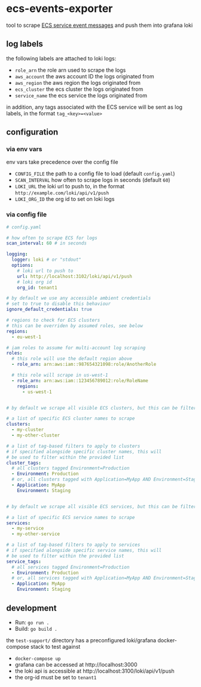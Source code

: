 # ecs-events-exporter
tool to scrape [ECS service event messages](https://docs.aws.amazon.com/AmazonECS/latest/developerguide/service-event-messages.html) and push them into grafana loki

## log labels
the following labels are attached to loki logs:
- `role_arn` the role arn used to scrape the logs
- `aws_account` the aws account ID the logs originated from
- `aws_region` the aws region the logs originated from
- `ecs_cluster` the ecs cluster the logs originated from
- `service_name` the ecs service the logs originated from

in addition, any tags associated with the ECS service will be sent as log labels, in the format `tag_<key>=<value>`

## configuration
### via env vars
env vars take precedence over the config file
- `CONFIG_FILE` the path to a config file to load (default `config.yaml`)
- `SCAN_INTERVAL` how often to scrape logs in seconds (default `60`)
- `LOKI_URL` the loki url to push to, in the format `http://example.com/loki/api/v1/push`
- `LOKI_ORG_ID` the org id to set on loki logs

### via config file
```yaml
# config.yaml

# how often to scrape ECS for logs
scan_interval: 60 # in seconds

logging:
  logger: loki # or "stdout"
  options:
    # loki url to push to
    url: http://localhost:3102/loki/api/v1/push
    # loki org id
    org_id: tenant1

# by default we use any accessible ambient credentials
# set to true to disable this behaviour
ignore_default_credentials: true

# regions to check for ECS clusters
# this can be overriden by assumed roles, see below
regions:
  - eu-west-1

# iam roles to assume for multi-account log scraping
roles:
  # this role will use the default region above
  - role_arn: arn:aws:iam::987654321098:role/AnotherRole

  # this role will scrape in us-west-1
  - role_arn: arn:aws:iam::123456789012:role/RoleName
    regions:
      - us-west-1


# by default we scrape all visible ECS clusters, but this can be filtered:

# a list of specific ECS cluster names to scrape
clusters:
  - my-cluster
  - my-other-cluster

# a list of tag-based filters to apply to clusters
# if specified alongside specific cluster names, this will
# be used to filter within the provided list
cluster_tags:
  # all clusters tagged Environment=Production
  - Environment: Production
  # or, all clusters tagged with Application=MyApp AND Environment=Staging
  - Application: MyApp
    Environment: Staging


# by default we scrape all visible ECS services, but this can be filtered:

# a list of specific ECS service names to scrape
services:
  - my-service
  - my-other-service

# a list of tag-based filters to apply to services
# if specified alongside specific service names, this will
# be used to filter within the provided list
service_tags:
  # all services tagged Environment=Production
  - Environment: Production
  # or, all services tagged with Application=MyApp AND Environment=Staging
  - Application: MyApp
    Environment: Staging
```

## development
- Run: `go run .`
- Build: `go build .`

the `test-support/` directory has a preconfigured loki/grafana docker-compose stack to test against
- `docker-compose up`
- grafana can be accessed at http://localhost:3000
- the loki api is accessible at http://localhost:3100/loki/api/v1/push
- the org-id must be set to `tenant1`

